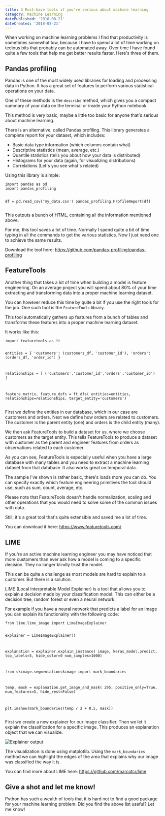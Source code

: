 ```yaml
---
title: 3 Must-have tools if you're serious about machine learning
category: Machine Learning
datePublished: '2018-08-21'
dateCreated: '2018-08-21'
---
```

<!--kg-card-begin: markdown--><p>When working on machine learning problems I find that productivity is sometimes somewhat low, because I have to spend a lot of time working on tedious bits that probably can be automated away. Over time I have found quite a few tools that help me get better results faster. Here's three of them.</p>
<h2 id="pandasprofiling">Pandas profiling</h2>
<p>Pandas is one of the most widely used libraries for loading and processing data in Python. It has a great set of features to perform various statistical operations on your data.</p>
<p>One of these methods is the <code>describe</code> method, which gives you a compact summary of your data on the terminal or inside your Python notebook.</p>
<p>This method is very basic, maybe a little too basic for anyone that's serious about machine learning.</p>
<p>There is an alternative, called Pandas profiling. This library generates a complete report for your dataset, which includes:</p>
<ul>
<li>Basic data type information (which columns contain what)</li>
<li>Descriptive statistics (mean, average, etc.)</li>
<li>Quantile statistics (tells you about how your data is distributed)</li>
<li>Histograms for your data (again, for visualizing distributions)</li>
<li>Correlations (Let's you see what's related)</li>
</ul>
<p>Using this library is simple:</p>
<pre><code class="language-python">import pandas as pd
import pandas_profiling

df = pd.read_csv('my_data.csv')
pandas_profiling.ProfileReport(df)
</code></pre>
<p>This outputs a bunch of HTML, containing all the information mentioned above.</p>
<p>For me, this tool saves a lot of time. Normally I spend quite a bit of time typing in all the commands to get the various statistics. Now I just need one to achieve the same results.</p>
<p>Download the tool here: <a href="https://github.com/pandas-profiling/pandas-profiling">https://github.com/pandas-profiling/pandas-profiling</a></p>
<h2 id="featuretools">FeatureTools</h2>
<p>Another thing that takes a lot of time when building a model is feature engineering. On an average project you will spend about 80% of your time extracting and transforming data into a proper machine learning dataset.</p>
<p>You can however reduce this time by quite a bit if you use the right tools for the job. One such tool is the <code>FeatureTools</code> library.</p>
<p>This tool automatically gathers up features from a bunch of tables and transforms these features into a proper machine learning dataset.</p>
<p>It works like this:</p>
<pre><code class="language-python">import featuretools as ft

entities = {
    'customers': (customers_df, 'customer_id'),
    'orders': (orders_df, 'order_id')
}

relationships = [
    ('customers','customer_id','orders','customer_id')
]

feature_matrix, feature_defs = ft.dfs(
    entities=entities,
    relationships=relationships,
    target_entity='customers')
</code></pre>
<p>First we define the entities in our database, which in our case are customers and orders. Next we define how orders are related to customers. The customer is the parent entity (one) and orders is the child entity (many).</p>
<p>We then ask FeatureTools to build a dataset for us, where we choose customers as the target entity. This tells FeatureTools to produce a dataset with customer as the parent and engineer features from orders as observations related to each customer.</p>
<p>As you can see, FeatureTools is especially useful when you have a large database with many tables and you need to extract a machine learning dataset from that database. It also works great on temporal data.</p>
<p>The sample I've shown is rather basic, there's loads more you can do. You can specify exactly which feature engineering primitives the tool should use, such as sum, count, average, etc.</p>
<p>Please note that FeatureTools doesn't handle normalization, scaling and other operations that you would need to solve some of the common issues with data.</p>
<p>Still, it's a great tool that's quite extensible and saved me a lot of time.</p>
<p>You can download it here: <a href="https://www.featuretools.com/">https://www.featuretools.com/</a></p>
<h2 id="lime">LIME</h2>
<p>If you're an active machine learning engineer you may have noticed that more customers than ever ask how a model is coming to a specific decision. They no longer blindly trust the model.</p>
<p>This can be quite a challenge as most models are hard to explain to a customer. But there is a solution.</p>
<p>LIME (Local Interpretable Model Explainer) is a tool that allows you to explain a decision made by your classification model. This can either be a decision tree, random forest or even a neural network.</p>
<p>For example if you have a neural network that predicts a label for an image you can explain its functionality with the following code:</p>
<pre><code class="language-python">from lime.lime_image import LimeImageExplainer

explainer = LimeImageExplainer()

explanation = explainer.explain_instance(
    image, 
    keras_model.predict, 
    top_labels=5, 
    hide_color=0
    num_samples=1000)
    

from skimage.segmentationskimage  import mark_boundaries

temp, mask = explanation.get_image_and_mask(
    295, 
    positive_only=True, 
    num_features=5,
    hide_rest=False)
    
plt.imshow(mark_boundaries(temp / 2 + 0.5, mask))
</code></pre>
<p>First we create a new explainer for our image classifier. Then we let it explain the classification for a specific image. This produces an explanation object that we can visualize.</p>
<p><img src="/content/images/2018/08/explainer.png" alt="Explainer output"></p>
<p>The visualization is done using matplotlib. Using the <code>mark_boundaries</code> method we can highlight the edges of the area that explains why our image was classified the way it is.</p>
<p>You can find more about LIME here: <a href="https://github.com/marcotcr/lime">https://github.com/marcotcr/lime</a></p>
<h2 id="giveashotandletmeknow">Give a shot and let me know!</h2>
<p>Python has such a wealth of tools that it is hard not to find a good package for your machine learning problem. Did you find the above list useful? Let me know!</p>
<!--kg-card-end: markdown-->

